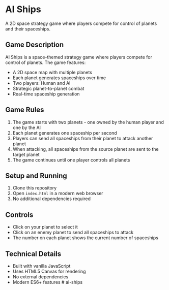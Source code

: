# AI Ships

A 2D space strategy game where players compete for control of planets and their spaceships.

## Game Description

AI Ships is a space-themed strategy game where players compete for control of planets. The game features:

- A 2D space map with multiple planets
- Each planet generates spaceships over time
- Two players: Human and AI
- Strategic planet-to-planet combat
- Real-time spaceship generation

## Game Rules

1. The game starts with two planets - one owned by the human player and one by the AI
2. Each planet generates one spaceship per second
3. Players can send all spaceships from their planet to attack another planet
4. When attacking, all spaceships from the source planet are sent to the target planet
5. The game continues until one player controls all planets

## Setup and Running

1. Clone this repository
2. Open `index.html` in a modern web browser
3. No additional dependencies required

## Controls

- Click on your planet to select it
- Click on an enemy planet to send all spaceships to attack
- The number on each planet shows the current number of spaceships

## Technical Details

- Built with vanilla JavaScript
- Uses HTML5 Canvas for rendering
- No external dependencies
- Modern ES6+ features # ai-ships
